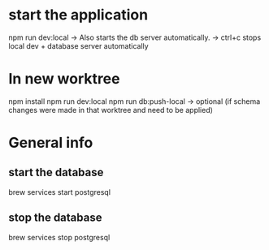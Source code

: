 
# start the application
npm run dev:local
-> Also starts the db server automatically. 
-> ctrl+c stops local dev + database server automatically

# In new worktree
npm install
npm run dev:local
npm run db:push-local -> optional (if schema changes were made in that worktree and need to be applied)

# General info
## start the database
brew services start postgresql

## stop the database 
brew services stop postgresql